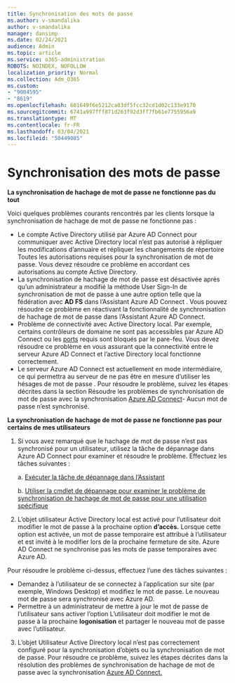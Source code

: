 ```yaml
---
title: Synchronisation des mots de passe
ms.author: v-smandalika
author: v-smandalika
manager: dansimp
ms.date: 02/24/2021
audience: Admin
ms.topic: article
ms.service: o365-administration
ROBOTS: NOINDEX, NOFOLLOW
localization_priority: Normal
ms.collection: Adm_O365
ms.custom:
- "9004595"
- "8619"
ms.openlocfilehash: 601649f6e5212ca03df5fcc32cd1d02c133e9170
ms.sourcegitcommit: 6741a997fff871d263f92d3ff7fb61e7755956a9
ms.translationtype: MT
ms.contentlocale: fr-FR
ms.lasthandoff: 03/04/2021
ms.locfileid: "50449085"
---
```

# <a name="password-synchronization"></a>Synchronisation des mots de passe

**La synchronisation de hachage de mot de passe ne fonctionne pas du tout**

Voici quelques problèmes courants rencontrés par les clients lorsque la synchronisation de hachage de mot de passe ne fonctionne pas :

- Le compte Active Directory utilisé par Azure AD Connect pour communiquer avec  Active Directory  local n’est pas autorisé à répliquer les modifications d’annuaire et répliquer les changements de répertoire Toutes les autorisations requises pour la synchronisation de mot de passe. Vous devez résoudre ce problème en accordant ces autorisations au compte Active Directory.
- La synchronisation de hachage de mot de passe est  désactivée après qu’un administrateur a modifié la méthode User Sign-In de synchronisation de mot  de passe à une autre option telle que la fédération avec **AD FS** dans l’Assistant Azure AD Connect . Vous pouvez résoudre ce problème en réactivant la fonctionnalité de synchronisation de hachage de mot de passe dans l’Assistant Azure AD Connect.
- Problème de connectivité avec Active Directory local. Par exemple, certains contrôleurs de domaine ne sont pas accessibles par Azure AD Connect ou les [ports](https://docs.microsoft.com/azure/active-directory/hybrid/reference-connect-ports) requis sont bloqués par le pare-feu. Vous devez résoudre ce problème en vous assurant que la connectivité entre le serveur Azure AD Connect et l’active Directory local fonctionne correctement.
- Le serveur Azure AD Connect est actuellement en mode intermédiaire, ce qui permettra au serveur de ne pas être en mesure d’utiliser les hésages de mot de passe . Pour résoudre le problème, suivez les étapes décrites dans la section Résoudre les problèmes de synchronisation de mot de passe avec la synchronisation [Azure AD Connect](https://docs.microsoft.com/azure/active-directory/hybrid/tshoot-connect-password-hash-synchronization)- Aucun mot de passe n’est synchronisé.

**La synchronisation de hachage de mot de passe ne fonctionne pas pour certains de mes utilisateurs**

1. Si vous avez remarqué que le hachage de  mot de passe n’est pas synchronisé pour un utilisateur, utilisez la tâche de dépannage dans Azure AD Connect pour examiner et résoudre le problème. Effectuez les tâches suivantes :

    a. [Exécuter la tâche de dépannage dans l’Assistant](https://docs.microsoft.com/azure/active-directory/hybrid/tshoot-connect-objectsync)

    b. [Utiliser la cmdlet de dépannage pour examiner le problème de synchronisation de hachage de mot de passe pour une utilisation spécifique](https://docs.microsoft.com/azure/active-directory/hybrid/tshoot-connect-password-hash-synchronization)

2. L’objet utilisateur Active Directory local est activé pour l’utilisateur doit modifier le mot de passe à la prochaine option **d’accès.** Lorsque cette option est activée, un mot de passe temporaire est attribué à l’utilisateur et est invité à le modifier lors de la prochaine fermeture de site. Azure AD Connect ne synchronise pas les mots de passe temporaires avec Azure AD.

Pour résoudre le problème ci-dessus, effectuez l’une des tâches suivantes :

- Demandez à l’utilisateur de se connectez à l’application sur site (par exemple, Windows Desktop) et modifiez le mot de passe. Le nouveau mot de passe sera synchronisé avec Azure AD.
- Permettre à un administrateur de mettre à jour le mot de passe de l’utilisateur sans activer l’option L’utilisateur doit modifier le mot de passe à la prochaine **logonisation** et partager le nouveau mot de passe avec l’utilisateur.

3. L’objet Utilisateur Active Directory  local n’est pas correctement configuré pour la synchronisation d’objets ou la synchronisation de mot de passe. Pour résoudre ce problème, suivez les étapes décrites dans la résolution des problèmes de synchronisation de hachage de mot de passe avec la synchronisation [Azure AD Connect.](https://docs.microsoft.com/azure/active-directory/hybrid/tshoot-connect-password-hash-synchronization)







